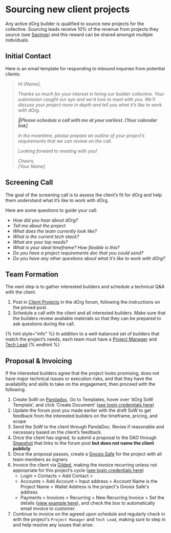 # Sourcing new client projects

Any active dOrg builder is qualified to source new projects for the collective. Sourcing leads receive 10% of the revenue from projects they source \(see [Savings](../governance/savings.md)\) and this reward can be shared amongst multiple individuals.

## **Initial Contact**

Here is an email template for responding to inbound inquiries from potential clients:

> _Hi \[Name\],_
>
> _Thanks so much for your interest in hiring our builder collective. Your submission caught our eye and we'd love to meet with you. We'll discuss your project more in depth and tell you what it’s like to work with dOrg._
>
> _🤙**Please schedule a call with me at your earliest. \[Your calendar link\]**_
>
> _In the meantime, please prepare an outline of your project’s requirements that we can review on the call._
>
> _Looking forward to meeting with you!_
>
> _Cheers,  
> \[Your Name\]_

## Screening Call

The goal of the screening call is to assess the client’s fit for dOrg and help them understand what it’s like to work with dOrg. 

Here are some questions to guide your call:

* _How did you hear about dOrg?_
* _Tell me about the project_
* _What does the team currently look like?_
* _What is the current tech stack?_
* _What are your top needs?_
* _What is your ideal timeframe? How flexible is this?_
* _Do you have a project requirements doc that you could send?_
* _Do you have any other questions about what it’s like to work with dOrg?_

## Team Formation

The next step is to gather interested builders and schedule a technical Q&A with the client.

1. Post in [Client Projects](https://forum.dorg.tech/t/about-the-client-projects-category/19) in the dOrg forum, following the instructions on the pinned post.
2. Schedule a call with the client and all interested builders. Make sure that the builders review available materials so that they can be prepared to ask questions during the call.

{% hint style="info" %}
In addition to a well-balanced set of builders that match the project’s needs, each team must have a [Project Manager](pm.md) and [Tech Lead](being-tech-lead.md)
{% endhint %}

## Proposal & Invoicing

If the interested builders agree that the project looks promising, does not have major technical issues or execution risks, and that they have the availability and skills to take on the engagement, then proceed with the following.

1. Create SoW on [Pandadoc](https://app.pandadoc.com/a/#/templates-next?sortBy=name&direction=asc&displayMode=folders_first&mainFilter=all). Go to Templates, hover over ‘dOrg SoW Template’, and click ‘Create Document’ \([see login credentials here](https://docs.google.com/spreadsheets/d/18QXB9Ski8OxHRiELfxq8DcahYFhNnEKPEM20kRjeuYA/edit?usp=sharing)\)
2. Update the forum post you made earlier with the draft SoW to get feedback from the interested builders on the timeframe, pricing, and scope
3. Send the SoW to the client through PandaDoc. Revise if reasonable and necessary based on the client’s feedback.
4. Once the client has signed, to submit a proposal to the DAO through [Snapshot](https://snapshot.org/#/dorg.eth) that links to the forum post **but does not name the client publicly**
5. Once the proposal passes, create a [Gnosis Safe](https://gnosis-safe.io/app/#/welcome) for the project with all team members as signers
6. Invoice the client via [Gilded](https://app.gilded.finance/auth/login), making the invoice recurring unless not appropriate for this project’s cycle \([see login credentials here](https://docs.google.com/spreadsheets/d/18QXB9Ski8OxHRiELfxq8DcahYFhNnEKPEM20kRjeuYA/edit?usp=sharing)\)
   * Login &gt; Contacts &gt; Add Contact &gt; 
   * Accounts &gt; Add Account &gt; Input address &gt; Account Name is the Project Name &gt; Wallet Address is the project's Gnosis Safe's address
   * Payments &gt; Invoices &gt; Recurring &gt; New Recurring Invoice &gt; Set the details \([view example here](https://app.gilded.finance/invoice/view/mDNglRQ0kMtaLDxwjvms)\), and check the box to automatically email invoice to customer.
7. Continue to invoice on the agreed upon schedule and regularly check in with the project's `Project Manager` and `Tech Lead`, making sure to step in and help resolve any issues that arise.

